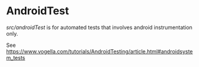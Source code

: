 # AndroidTest
*src/androidTest* is for automated tests that involves android instrumentation only.

See <https://www.vogella.com/tutorials/AndroidTesting/article.html#androidsystem_tests>